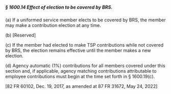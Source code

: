 ##### § 1600.14 Effect of election to be covered by BRS. #####

(a) If a uniformed service member elects to be covered by BRS, the member may make a contribution election at any time.

(b) [Reserved]

(c) If the member had elected to make TSP contributions while not covered by BRS, the election remains effective until the member makes a new election.

(d) Agency automatic (1%) contributions for all members covered under this section and, if applicable, agency matching contributions attributable to employee contributions must begin at the time set forth in § 1600.19(c).

[82 FR 60102, Dec. 19, 2017, as amended at 87 FR 31672, May 24, 2022]